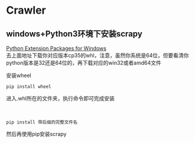 # Crawler
<h2>windows+Python3环境下安装scrapy</h2>

<div><span class="RichText CopyrightRichText-richText">
<a href="http://www.lfd.uci.edu/~gohlke/pythonlibs/#twisted" class=" wrap external" target="_blank" rel="nofollow noreferrer">Python Extension Packages for Windows<i class="icon-external"></i></a>
<br>去上面地址下载你对应版本cp35的whl，注意，虽然你系统是64位，但要看清你python版本是32还是64位的，再下载对应的win32或者amd64文件<br>
<p>安装wheel</p>
<div class="highlight"><pre><code class="language-text">pip install wheel
</code></pre></div><p>进入.whl所在的文件夹，执行命令即可完成安装</p>
<br><div class="highlight"><pre><code class="language-text">pip install 带后缀的完整文件名
</code></pre></div>
<p>然后再使用pip安装scrapy</p>
</span></div>
